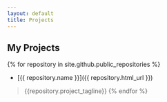 ```yaml
---
layout: default
title: Projects
---
```


## My Projects

{% for repository in site.github.public_repositories %}
  * [{{ repository.name }}]({{ repository.html_url }})
  > {{repository.project_tagline}}
{% endfor %}
